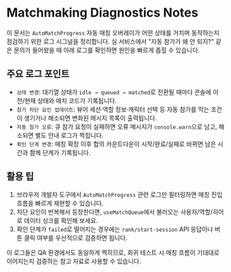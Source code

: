 # Matchmaking Diagnostics Notes

이 문서는 `AutoMatchProgress` 자동 매칭 오버레이가 어떤 상태를 거치며 동작하는지 점검하기 위한 로그 시그널을 정리합니다. 실 서비스에서 "자동 참가가 왜 안 되지?" 같은 문의가 들어왔을 때 아래 로그를 확인하면 원인을 빠르게 좁힐 수 있습니다.

## 주요 로그 포인트

- `상태 변경`: 대기열 상태가 `idle → queued → matched`로 전환될 때마다 콘솔에 이전/현재 상태와 매치 코드가 기록됩니다.
- `참가 차단 요인 업데이트`: 뷰어 세션·역할 정보·캐릭터 선택 등 자동 참가를 막는 조건이 생기거나 해소되면 변화된 메시지 목록이 출력됩니다.
- `자동 참가 오류`: 큐 참가 요청이 실패하면 오류 메시지가 `console.warn`으로 남고, 해소되면 별도 안내 로그가 찍힙니다.
- `확인 단계 변경`: 매칭 확정 이후 합의 카운트다운이 시작/완료/실패로 바뀌면 남은 시간과 함께 단계가 기록됩니다.

## 활용 팁

1. 브라우저 개발자 도구에서 `AutoMatchProgress` 관련 로그만 필터링하면 매칭 진입 흐름을 빠르게 재현할 수 있습니다.
2. 차단 요인이 반복해서 등장한다면, `useMatchQueue`에서 불러오는 사용자/역할/히어로 데이터 싱크를 확인해 보세요.
3. 확인 단계가 `failed`로 떨어지는 경우에는 `rank/start-session` API 응답이나 버튼 클릭 여부를 우선적으로 검증하면 됩니다.

이 로그들은 QA 환경에서도 동일하게 찍히므로, 회귀 테스트 시 매칭 흐름이 기대대로 이어지는지 검증하는 참고 자료로 사용할 수 있습니다.
